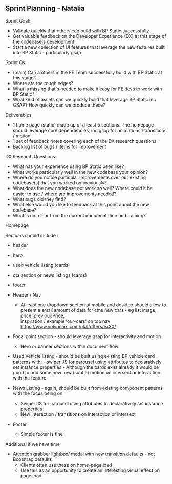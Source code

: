 ## Sprint Planning - Natalia

Sprint Goal:
- Validate quickly that others can build with BP Static successfully
- Get valuable feedback on the Developer Experience (DX) at this stage of the codebase's development.
- Start a new collection of UI features that leverage the new features built into BP Static - particularly gsap

Sprint Qs: 
- (main) Can a others in the FE Team successfully build with BP Static at this stage?
- Where are the rough edges? 
- What is missing that's needed to make it easy for FE devs to work with BP Static?
- What kind of assets can we quickly build that leverage BP Static inc GSAP? How quickly can we produce these?

Deliverables
- 1 home page (static) made up of a least 5 sections. The homepage should leverage core dependencies, inc gsap for animations / transitions / motion
- 1 set of feedback notes covering each of the DX research questions
- Backlog list of bugs / items for improvement

DX Research Questions: 
- What has your experience using BP Static been like?
- What works particularly well in the new codebase your opinion? 
- Where do you notice particular improvements over our existing codebase(s) that you worked on previously?
- What does the new codebase not work so well? Where could it be easier to use / where are improvements needed?
- What bugs did they find?
- What else would you like to  feedback at this point about the new codebase?
- What is not clear from the current documentation and training?

Homepage

Sections should include : 
- header
- hero
- used vehicle listing (cards)
- cta section or news listings (cards)
- footer

- Header / Nav
	- At least one dropdown section at mobile and desktop should allow to present a small amount of data for cms new cars - eg list image, price, previoudPrice,  
	  inspiration / example 'our-cars' on top nav https://www.volvocars.com/uk/l/offers/ex30/ 

- Focal point section - should leverage gsap for interactivity and motion
	- Hero or banner sections within document flow

- Used Vehicle listing - should be built using existing BP vehicle card patterns with: 
	  - swiper JS for carousel using attributes to declaratively set instance properties 
	  - Although the cards exist already it would be good to add some new new (subtle) motion on intersect or interaction with the feature
	    
- News Listing - again, should be built from existing component patterns with the focus being on
	-  Swiper JS for carousel using attributes to declaratively set instance properties 
	- New interaction / transitions on interaction or intersect 
	
- Footer
	- Simple footer is fine

Additional if we have time
- Attention grabber lightbox/ modal with new transition defaults - not Bootstrap defaults
	- Clients often use these on home-page load
	- Use this as an opportunity to create an interesting visual effect on page load



